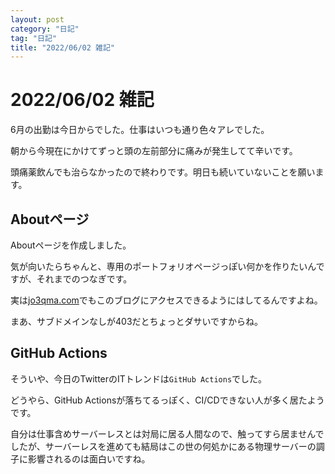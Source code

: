 ```yaml
---
layout: post
category: "日記"
tag: "日記"
title: "2022/06/02 雑記"
---
```


# 2022/06/02 雑記
6月の出勤は今日からでした。仕事はいつも通り色々アレでした。

朝から今現在にかけてずっと頭の左前部分に痛みが発生してて辛いです。

頭痛薬飲んでも治らなかったので終わりです。明日も続いていないことを願います。

## Aboutページ
Aboutページを作成しました。

気が向いたらちゃんと、専用のポートフォリオページっぽい何かを作りたいんですが、それまでのつなぎです。

実は[jo3qma.com](https://jo3qma.com/)でもこのブログにアクセスできるようにはしてるんですよね。

まあ、サブドメインなしが403だとちょっとダサいですからね。

## GitHub Actions
そういや、今日のTwitterのITトレンドは`GitHub Actions`でした。

どうやら、GitHub Actionsが落ちてるっぽく、CI/CDできない人が多く居たようです。

自分は仕事含めサーバーレスとは対局に居る人間なので、触ってすら居ませんでしたが、サーバーレスを進めても結局はこの世の何処かにある物理サーバーの調子に影響されるのは面白いですね。